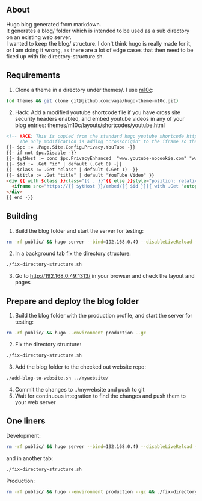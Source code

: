 ## About

Hugo blog generated from markdown.  
It generates a blog/ folder which is intended to be used as a sub directory on an existing web server.  
I wanted to keep the blog/ structure. I don't think hugo is really made for it, or I am doing it wrong, as there are a lot of edge cases that then need to be fixed up with fix-directory-structure.sh.

## Requirements

1. Clone a theme in a directory under themes/. I use [m10c](https://github.com/vaga/hugo-theme-m10c.git):
```bash
(cd themes && git clone git@github.com:vaga/hugo-theme-m10c.git)
```
2. Hack: Add a modified youtube shortcode file if you have cross site security headers enabled, and embed youtube videos in any of your blog entries:
themes/m10c/layouts/shortcodes/youtube.html
```html
<!-- HACK: This is copied from the standard hugo youtube shortcode https://github.com/gohugoio/hugo/blob/master/tpl/tplimpl/embedded/templates/shortcodes/youtube.html
     The only modification is adding "crossorigin" to the iframe so that security headers can be enabled on the server -->
{{- $pc := .Page.Site.Config.Privacy.YouTube -}}
{{- if not $pc.Disable -}}
{{- $ytHost := cond $pc.PrivacyEnhanced  "www.youtube-nocookie.com" "www.youtube.com" -}}
{{- $id := .Get "id" | default (.Get 0) -}}
{{- $class := .Get "class" | default (.Get 1) -}}
{{- $title := .Get "title" | default "YouTube Video" }}
<div {{ with $class }}class="{{ . }}"{{ else }}style="position: relative; padding-bottom: 56.25%; height: 0; overflow: hidden;"{{ end }}>
  <iframe src="https://{{ $ytHost }}/embed/{{ $id }}{{ with .Get "autoplay" }}{{ if eq . "true" }}?autoplay=1{{ end }}{{ end }}" {{ if not $class }}style="position: absolute; top: 0; left: 0; width: 100%; height: 100%; border:0;" {{ end }}allowfullscreen title="{{ $title }}" crossorigin></iframe>
</div>
{{ end -}}
```

## Building

1. Build the blog folder and start the server for testing:
```bash
rm -rf public/ && hugo server --bind=192.168.0.49 --disableLiveReload --renderToDisk
```
2. In a background tab fix the directory structure:
```bash
./fix-directory-structure.sh
```
3. Go to http://192.168.0.49:1313/ in your browser and check the layout and pages

## Prepare and deploy the blog folder

1. Build the blog folder with the production profile, and start the server for testing:
```bash
rm -rf public/ && hugo --environment production --gc
```
2. Fix the directory structure:
```bash
./fix-directory-structure.sh
```
3. Add the blog folder to the checked out website repo:
```bash
./add-blog-to-website.sh ../mywebsite/
```
4. Commit the changes to ../mywebsite and push to git
5. Wait for continuous integration to find the changes and push them to your web server


## One liners

Development:
```bash
rm -rf public/ && hugo server --bind=192.168.0.49 --disableLiveReload --renderToDisk
```
and in another tab:
```bash
./fix-directory-structure.sh
```

Production:
```bash
rm -rf public/ && hugo --environment production --gc && ./fix-directory-structure.sh && ./add-blog-to-website.sh ../chris.iluo.net/
```
